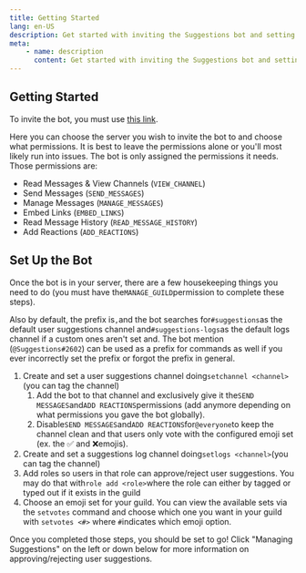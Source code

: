 ```yaml
---
title: Getting Started
lang: en-US
description: Get started with inviting the Suggestions bot and setting up its primary features.
meta:
    - name: description
      content: Get started with inviting the Suggestions bot and setting up its primary features.
---
```


## Getting Started

To invite the bot, you must use [this link](https://discordapp.com/oauth2/authorize?client_id=474051954998509571&scope=bot&permissions=93248).

Here you can choose the server you wish to invite the bot to and choose what permissions. It is best to leave the permissions alone or you'll most likely run into issues. The bot is only assigned the permissions it needs. Those permissions are:

* Read Messages & View Channels \(`VIEW_CHANNEL`\)
* Send Messages \(`SEND_MESSAGES`\)
* Manage Messages \(`MANAGE_MESSAGES`\)
* Embed Links \(`EMBED_LINKS`\)
* Read Message History \(`READ_MESSAGE_HISTORY`\)
* Add Reactions \(`ADD_REACTIONS`\)

## Set Up the Bot

Once the bot is in your server, there are a few housekeeping things you need to do \(you must have the`MANAGE_GUILD`permission to complete these steps\).

Also by default, the prefix is`,`and the bot searches for`#suggestions`as the default user suggestions channel and`#suggestions-logs`as the default logs channel if a custom ones aren't set and. The bot mention \(`@Suggestions#2602`\) can be used as a prefix for commands as well if you ever incorrectly set the prefix or forgot the prefix in general.

1. Create and set a user suggestions channel doing`setchannel <channel>`\(you can tag the channel\)
   1. Add the bot to that channel and exclusively give it the`SEND MESSAGES`and`ADD REACTIONS`permissions \(add anymore depending on what permissions you gave the bot globally\).
   2. Disable`SEND MESSAGES`and`ADD REACTIONS`for`@everyone`to keep the channel clean and that users only vote with the configured emoji set \(ex. the ✅ and ❌emojis\).
2. Create and set a suggestions log channel doing`setlogs <channel>`\(you can tag the channel\)
3. Add roles so users in that role can approve/reject user suggestions. You may do that with`role add <role>`where the role can either by tagged or typed out if it exists in the guild
4. Choose an emoji set for your guild. You can view the available sets via the `setvotes` command and choose which one you want in your guild with `setvotes <#>` where `#`indicates which emoji option.

Once you completed those steps, you should be set to go! Click "Managing Suggestions" on the left or down below for more information on approving/rejecting user suggestions.